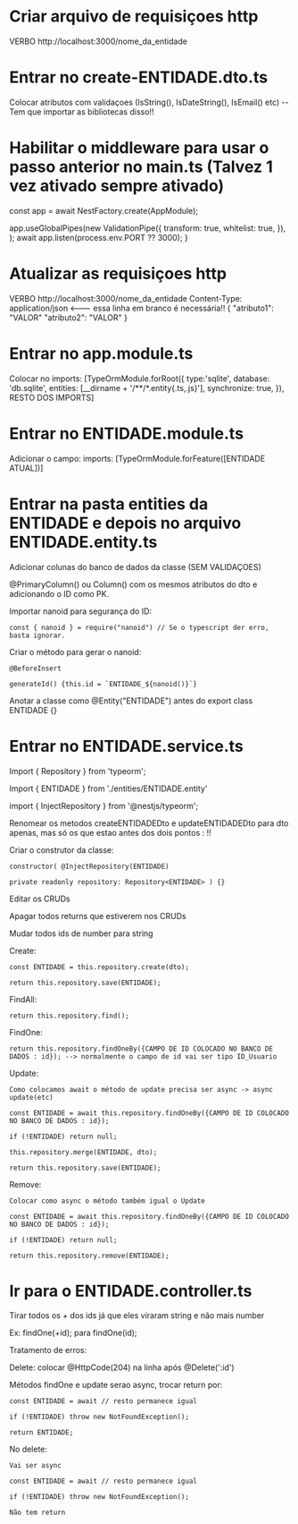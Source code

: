 # Criar arquivo de requisiçoes http
VERBO http://localhost:3000/nome_da_entidade

# Entrar no create-ENTIDADE.dto.ts
Colocar atributos com validaçoes (IsString(), IsDateString(), IsEmail() etc) -- Tem que importar as bibliotecas disso!!

# Habilitar o middleware para usar o passo anterior no main.ts (Talvez 1 vez ativado sempre ativado)
  const app = await NestFactory.create(AppModule);
  
  app.useGlobalPipes(new ValidationPipe({
    transform: true,
    whitelist: true,
  }),
  );
  await app.listen(process.env.PORT ?? 3000);
}

# Atualizar as requisiçoes http
VERBO http://localhost:3000/nome_da_entidade
Content-Type: application/json
                                                   <--- essa linha em branco é necessária!!
{
"atributo1": "VALOR"
"atributo2": "VALOR"
}

# Entrar no app.module.ts
Colocar no imports: [TypeOrmModule.forRoot({
      type:'sqlite',
      database: 'db.sqlite',
      entities: [__dirname + '/**/*.entity{.ts,.js}'],
      synchronize: true,
    }), RESTO DOS IMPORTS]

# Entrar no ENTIDADE.module.ts
Adicionar o campo:
imports: [TypeOrmModule.forFeature([ENTIDADE ATUAL])]

# Entrar na pasta entities da ENTIDADE e depois no arquivo ENTIDADE.entity.ts
Adicionar colunas do banco de dados da classe (SEM VALIDAÇOES)

@PrimaryColumn() ou Column() com os mesmos atributos do dto e adicionando o ID como PK.

Importar nanoid para segurança do ID:

    const { nanoid } = require("nanoid") // Se o typescript der erro, basta ignorar.
    
Criar o método para gerar o nanoid:

    @BeforeInsert
    
    generateId() {this.id = `ENTIDADE_${nanoid()}`}
    
Anotar a classe como @Entity("ENTIDADE") antes do export class ENTIDADE {}

# Entrar no ENTIDADE.service.ts
Import { Repository } from 'typeorm';

Import { ENTIDADE } from './entities/ENTIDADE.entity'

import { InjectRepository } from '@nestjs/typeorm';

Renomear os metodos createENTIDADEDto e updateENTIDADEDto para dto apenas, mas só os que estao antes dos dois pontos : !!

Criar o construtor da classe:

    constructor( @InjectRepository(ENTIDADE)
    
    private readonly repository: Repository<ENTIDADE> ) {}

Editar os CRUDs

Apagar todos returns que estiverem nos CRUDs

Mudar todos ids de number para string

Create:

    const ENTIDADE = this.repository.create(dto);
    
    return this.repository.save(ENTIDADE);
    
FindAll:

    return this.repository.find();
    
FindOne:

    return this.repository.findOneBy({CAMPO DE ID COLOCADO NO BANCO DE DADOS : id}); --> normalmente o campo de id vai ser tipo ID_Usuario
    
Update:

    Como colocamos await o método de update precisa ser async -> async update(etc)
    
    const ENTIDADE = await this.repository.findOneBy({CAMPO DE ID COLOCADO NO BANCO DE DADOS : id});
    
    if (!ENTIDADE) return null;
    
    this.repository.merge(ENTIDADE, dto);
    
    return this.repository.save(ENTIDADE);
    
Remove:

    Colocar como async o método também igual o Update
    
    const ENTIDADE = await this.repository.findOneBy({CAMPO DE ID COLOCADO NO BANCO DE DADOS : id});
    
    if (!ENTIDADE) return null;
    
    return this.repository.remove(ENTIDADE);

# Ir para o ENTIDADE.controller.ts

Tirar todos os + dos ids já que eles viraram string e não mais number

Ex: findOne(+id); para findOne(id);

Tratamento de erros:

Delete: colocar @HttpCode(204) na linha após @Delete(':id')

Métodos findOne e update serao async, trocar return por:

    const ENTIDADE = await // resto permanece igual
    
    if (!ENTIDADE) throw new NotFoundException();
    
    return ENTIDADE;

No delete:

    Vai ser async
    
    const ENTIDADE = await // resto permanece igual
    
    if (!ENTIDADE) throw new NotFoundException();
    
    Não tem return
